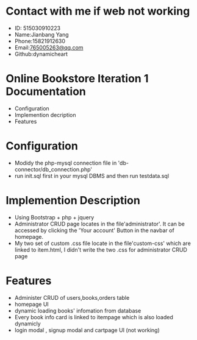 # Contact with me if web not working
  - ID: 515030910223
  - Name:Jianbang Yang
  - Phone:15821912630
  - Email:765005263@qq.com
  - Github:dynamicheart

# Online Bookstore Iteration 1 Documentation
  - Configuration
  - Implemention decription
  - Features

# Configuration
  - Modidy the php-mysql connection file in 'db-connector/db_connection.php'
  - run init.sql first in your mysql DBMS and then run testdata.sql

# Implemention Description
  - Using Bootstrap + php + jquery
  - Administrator CRUD page locates in the file'administrator'. It can be accessed by clicking the 'Your account' Button in the navbar of homepage.
  - My two set of custom .css file locate in the file'custom-css' which are linked to item.html, I didn't  write the two .css for administrator CRUD page

# Features
  - Administer CRUD of users,books,orders table
  - homepage UI
  - dynamic loading books' infomation from database
  - Every book info card is linked to itempage which is also loaded dynamicly
  - login modal , signup modal and cartpage UI (not working)
